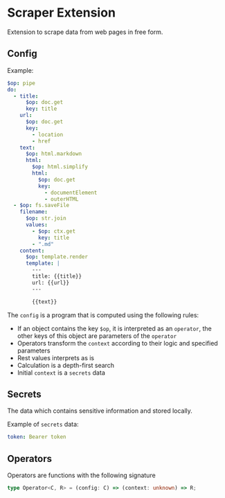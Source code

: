 # Scraper Extension

Extension to scrape data from web pages in free form.

## Config

Example:

```yaml
$op: pipe
do:
  - title:
      $op: doc.get
      key: title
    url:
      $op: doc.get
      key:
        - location
        - href
    text:
      $op: html.markdown
      html:
        $op: html.simplify
        html:
          $op: doc.get
          key:
            - documentElement
            - outerHTML
  - $op: fs.saveFile
    filename:
      $op: str.join
      values:
        - $op: ctx.get
          key: title
        - ".md"
    content:
      $op: template.render
      template: |
        ---
        title: {{title}}
        url: {{url}}
        ---

        {{text}}
```

The `config` is a program that is computed using the following rules:

- If an object contains the key `$op`, it is interpreted as an `operator`, the other keys of this object are parameters of the `operator`
- Operators transform the `context` according to their logic and specified parameters
- Rest values interprets as is
- Calculation is a depth-first search
- Initial `context` is a `secrets` data

## Secrets

The data which contains sensitive information and stored locally.

Example of `secrets` data:

```yaml
token: Bearer token
```

## Operators

Operators are functions with the following signature

```typescript
type Operator<C, R> = (config: C) => (context: unknown) => R;
```
